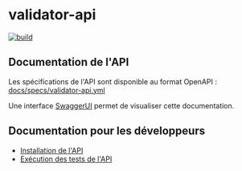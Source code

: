 # validator-api

[![build](https://circleci.com/gh/IGNF/validator-api.svg?style=svg&circle-token=43352b8853c282961dfa380d8791eacae749a656)](https://circleci.com/gh/IGNF/validator-api)

## Documentation de l'API

Les spécifications de l'API sont disponible au format OpenAPI : [docs/specs/validator-api.yml](docs/specs/validator-api.yml)

Une interface [SwaggerUI](index.html) permet de visualiser cette documentation.

## Documentation pour les développeurs

* [Installation de l'API](development/installation.md)
* [Exécution des tests de l'API](development/testing.md)




